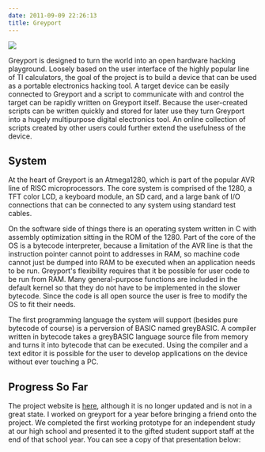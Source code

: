 ```yaml
---
date: 2011-09-09 22:26:13
title: Greyport
---
```


[![](http://www.hackniac.com/blog/wp-content/uploads/2011/07/Boarded-1024x768.jpg)](http://www.hackniac.com/blog/wp-content/uploads/2011/07/Boarded.jpg)

Greyport is designed to turn the world into an open hardware hacking playground. Loosely based on the user interface of the highly popular line of TI calculators, the goal of the project is to build a device that can be used as a portable electronics hacking tool. A target device can be easily connected to Greyport and a script to communicate with and control the target can be rapidly written on Greyport itself. Because the user-created scripts can be written quickly and stored for later use they turn Greyport into a hugely multipurpose digital electronics tool. An online collection of scripts created by other users could further extend the usefulness of the device.

<!--more-->

System
------

At the heart of Greyport is an Atmega1280, which is part of the popular AVR line of RISC microprocessors. The core system is comprised of the 1280, a TFT color LCD, a keyboard module, an SD card, and a large bank of I/O connections that can be connected to any system using standard test cables.

On the software side of things there is an operating system written in C with assembly optimization sitting in the ROM of the 1280. Part of the core of the OS is a bytecode interpreter, because a limitation of the AVR line is that the instruction pointer cannot point to addresses in RAM, so machine code cannot just be dumped into RAM to be executed when an application needs to be run. Greyport's flexibility requires that it be possible for user code to be run from RAM. Many general-purpose functions are included in the default kernel so that they do not have to be implemented in the slower bytecode. Since the code is all open source the user is free to modify the OS to fit their needs.

The first programming language the system will support (besides pure bytecode of course) is a perversion of BASIC named greyBASIC. A compiler written in bytecode takes a greyBASIC language source file from memory and turns it into bytecode that can be executed. Using the compiler and a text editor it is possible for the user to develop applications on the device without ever touching a PC.


Progress So Far
---------------

The project website is [here](http://www.greyportal.com), although it is no longer updated and is not in a great state. I worked on greyport for a year before bringing a friend onto the project. We completed the first working prototype for an independent study at our high school and presented it to the gifted student support staff at the end of that school year. You can see a copy of that presentation below:

